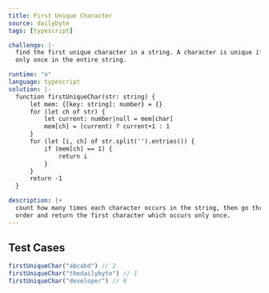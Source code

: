```yaml
---
title: First Unique Character
source: dailybyte
tags: [typescript]

challenge: |-
  find the first unique character in a string. A character is unique if it occurs
  only once in the entire string.

runtime: "n"
language: typescript
solution: |-
  function firstUniqueChar(str: string) {
      let mem: {[key: string]: number} = {}
      for (let ch of str) {
          let current: number|null = mem[char]
          mem[ch] = (current) ? current+1 : 1
      }
      for (let [i, ch] of str.split('').entries()) {
          if (mem[ch] == 1) {
              return i
          }
      }
      return -1
  }

description: |+
  count how many times each character occurs in the string, then go through it in
  order and return the first character which occurs only once.
---
```


## Test Cases
```typescript
firstUniqueChar("abcabd") // 2
firstUniqueChar("thedailybyte") // 1
firstUniqueChar("developer") // 0
```
